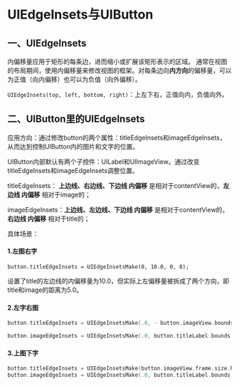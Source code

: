 # UIEdgeInsets与UIButton

## 一、UIEdgeInsets

内偏移量应用于矩形的每条边，进而缩小或扩展该矩形表示的区域。 通常在视图的布局期间，使用内偏移量来修改视图的框架。对每条边向**内方向**的偏移量，可以为正值（向内偏移）也可以为负值（向外偏移）。

`UIEdgeInsets(top, left, bottom, right)`：上左下右，正值向内，负值向外。



## 二、UIButton里的UIEdgeInsets

应用方向：通过修改button的两个属性：titleEdgeInsets和imageEdgeInsets，从而达到控制UIButton内的图片和文字的位置。

UIButton内部默认有两个子控件：UILabel和UIImageView。通过改变titleEdgeInsets和imageEdgeInsets调整位置。

titleEdgeInsets： **上边线、右边线、下边线 内偏移** 是相对于contentView的，**左边线 内偏移** 相对于image的；

imageEdgeInsets：**上边线、左边线、下边线 内偏移** 是相对于contentView的，**右边线 内偏移** 相对于title的；



具体场景：

#### 1.左图右字

`button.titleEdgeInsets = UIEdgeInsetsMake(0, 10.0, 0, 0);`

设置了title的左边线的内偏移量为10.0，但实际上左偏移量被拆成了两个方向，即title和image的距离为5.0。

#### 2.左字右图

```objective-c
button.titleEdgeInsets = UIEdgeInsetsMake(.0, - button.imageView.bounds.size.width - 10.0, .0, button.imageView.bounds.size.width);

button.imageEdgeInsets = UIEdgeInsetsMake(.0, button.titleLabel.bounds.size.width, .0, - button.titleLabel.bounds.size.width);
```



#### 3.上图下字

```objective-c
button.titleEdgeInsets = UIEdgeInsetsMake(button.imageView.frame.size.height + 10.0, - button.imageView.bounds.size.width, .0, .0);
button.imageEdgeInsets = UIEdgeInsetsMake(.0, button.titleLabel.bounds.size.width / 2, button.titleLabel.frame.size.height + 10.0, - button.titleLabel.bounds.size.width / 2);
```


